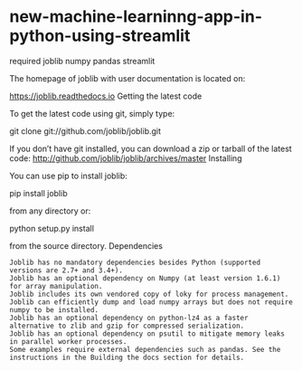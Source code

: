 # new-machine-learninng-app-in-python-using-streamlit

required joblib
numpy pandas streamlit 

The homepage of joblib with user documentation is located on:

https://joblib.readthedocs.io
Getting the latest code

To get the latest code using git, simply type:

git clone git://github.com/joblib/joblib.git

If you don’t have git installed, you can download a zip or tarball of the latest code: http://github.com/joblib/joblib/archives/master
Installing

You can use pip to install joblib:

pip install joblib

from any directory or:

python setup.py install

from the source directory.
Dependencies

    Joblib has no mandatory dependencies besides Python (supported versions are 2.7+ and 3.4+).
    Joblib has an optional dependency on Numpy (at least version 1.6.1) for array manipulation.
    Joblib includes its own vendored copy of loky for process management.
    Joblib can efficiently dump and load numpy arrays but does not require numpy to be installed.
    Joblib has an optional dependency on python-lz4 as a faster alternative to zlib and gzip for compressed serialization.
    Joblib has an optional dependency on psutil to mitigate memory leaks in parallel worker processes.
    Some examples require external dependencies such as pandas. See the instructions in the Building the docs section for details.


